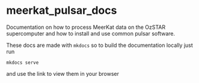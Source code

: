 # meerkat_pulsar_docs
Documentation on how to process MeerKat data on the OzSTAR supercomputer and how to install and use common pulsar software.

These docs are made with `mkdocs` so to build the documentation locally just run
```
mkdocs serve
```
and use the link to view them in your browser

